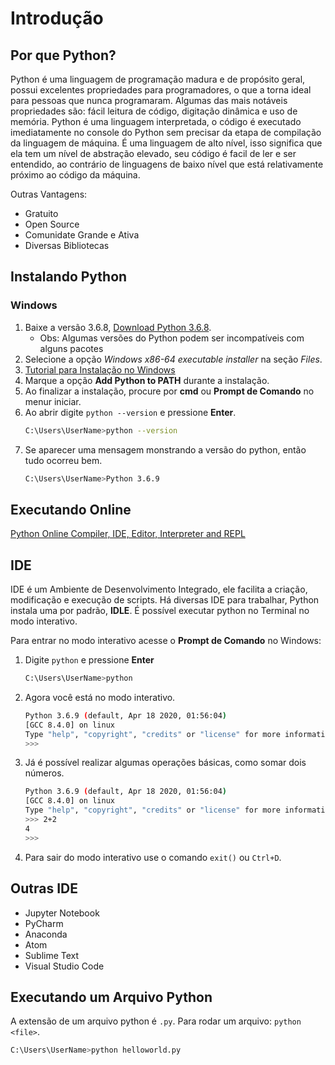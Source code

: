 # Introdução

## Por que Python?

Python é uma linguagem de programação madura e de propósito geral, possui excelentes propriedades para programadores, o que a torna ideal para pessoas que nunca programaram. Algumas das mais notáveis ​​propriedades são: fácil leitura de código, digitação dinâmica e uso de memória. Python é uma linguagem interpretada, o código é executado imediatamente no console do Python sem precisar da etapa de compilação da linguagem de máquina. É uma linguagem de alto nível, isso significa que ela tem um nível de abstração elevado, seu código é facil de ler e ser entendido, ao contrário de linguagens de baixo nível que está relativamente próximo ao código da máquina.

Outras Vantagens:

* Gratuito
* Open Source
* Comunidate Grande e Ativa
* Diversas Bibliotecas

## Instalando Python

### Windows

1) Baixe a versão 3.6.8, [Download Python 3.6.8](https://www.python.org/downloads/release/python-368/).
   * Obs: Algumas versões do Python podem ser incompatíveis com alguns pacotes
2) Selecione a opção *Windows x86-64 executable installer* na seção *Files*.
3) [Tutorial para Instalação no Windows](https://python.org.br/instalacao-windows/)
4) Marque a opção **Add Python to PATH** durante a instalação.
5) Ao finalizar a instalação, procure por **cmd** ou **Prompt de Comando** no menur iniciar.
6) Ao abrir digite `python --version` e pressione **Enter**.
   ```bash
   C:\Users\UserName>python --version
   ```
7) Se aparecer uma mensagem monstrando a versão do python, então tudo ocorreu bem.
   ```bash
   C:\Users\UserName>Python 3.6.9
   ```

## Executando Online

[Python Online Compiler, IDE, Editor, Interpreter and REPL](https://repl.it/languages/python3)

## IDE

IDE é um Ambiente de Desenvolvimento Integrado, ele facilita a criação, modificação e execução de scripts. Há diversas IDE para trabalhar, Python instala uma por padrão, __IDLE__. É possível executar python no Terminal no modo interativo.

Para entrar no modo interativo acesse o **Prompt de Comando** no Windows:

1) Digite `python` e pressione **Enter**
  
   ```bash
   C:\Users\UserName>python
   ```

2) Agora você está no modo interativo.

   ```bash
   Python 3.6.9 (default, Apr 18 2020, 01:56:04) 
   [GCC 8.4.0] on linux
   Type "help", "copyright", "credits" or "license" for more information.
   >>> 
   ```

3) Já é possível realizar algumas operações básicas, como somar dois números.

   ```bash
   Python 3.6.9 (default, Apr 18 2020, 01:56:04) 
   [GCC 8.4.0] on linux
   Type "help", "copyright", "credits" or "license" for more information.
   >>> 2+2
   4
   >>>
	```

4) Para sair do modo interativo use o comando `exit()` ou `Ctrl+D`.

## Outras IDE

* Jupyter Notebook
* PyCharm
* Anaconda
* Atom
* Sublime Text
* Visual Studio Code

## Executando um Arquivo Python

A extensão de um arquivo python é `.py`. Para rodar um arquivo: `python <file>`.

```bash
C:\Users\UserName>python helloworld.py
```